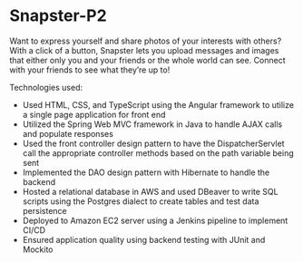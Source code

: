 # Snapster-P2
Want to express yourself and share photos of your interests with others? With a click of a button, Snapster lets you upload messages and images that either only you and your friends or the 
whole world can see. Connect with your friends to see what they’re up to!

Technologies used:
* Used HTML, CSS, and TypeScript using the Angular framework to utilize a single page application for front end
* Utilized the Spring Web MVC framework in Java to handle AJAX calls and populate responses
* Used the front controller design pattern to have the DispatcherServlet call the appropriate controller methods based on the path variable being sent
* Implemented the DAO design pattern with Hibernate to handle the backend
* Hosted a relational database in AWS and used DBeaver to write SQL scripts using the Postgres dialect to create tables and test data persistence
* Deployed to Amazon EC2 server using a Jenkins pipeline to implement CI/CD
* Ensured application quality using backend testing with JUnit and Mockito

